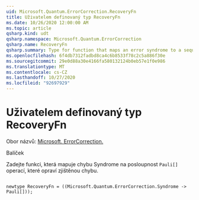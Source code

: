 ```yaml
---
uid: Microsoft.Quantum.ErrorCorrection.RecoveryFn
title: Uživatelem definovaný typ RecoveryFn
ms.date: 10/26/2020 12:00:00 AM
ms.topic: article
qsharp.kind: udt
qsharp.namespace: Microsoft.Quantum.ErrorCorrection
qsharp.name: RecoveryFn
qsharp.summary: Type for function that maps an error syndrome to a sequence of `Pauli[]` operations that correct the detected error.
ms.openlocfilehash: 6f4db7312fadbd8ca4c6b8533f78c2c5a886f30e
ms.sourcegitcommit: 29e0d88a30e4166fa580132124b0eb57e1f0e986
ms.translationtype: MT
ms.contentlocale: cs-CZ
ms.lasthandoff: 10/27/2020
ms.locfileid: "92697929"
---
```

# <a name="recoveryfn-user-defined-type"></a>Uživatelem definovaný typ RecoveryFn

Obor názvů: [Microsoft. ErrorCorrection.](xref:Microsoft.Quantum.ErrorCorrection)

Balíček [](https://nuget.org/packages/)


Zadejte funkci, která mapuje chybu Syndrome na posloupnost `Pauli[]` operací, které opraví zjištěnou chybu.

```qsharp

newtype RecoveryFn = ((Microsoft.Quantum.ErrorCorrection.Syndrome -> Pauli[]));
```

